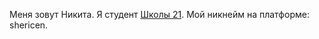
Меня зовут Никита.
Я студент [Школы 21](https://21-school.ru/). Мой никнейм на платформе: shericen.
